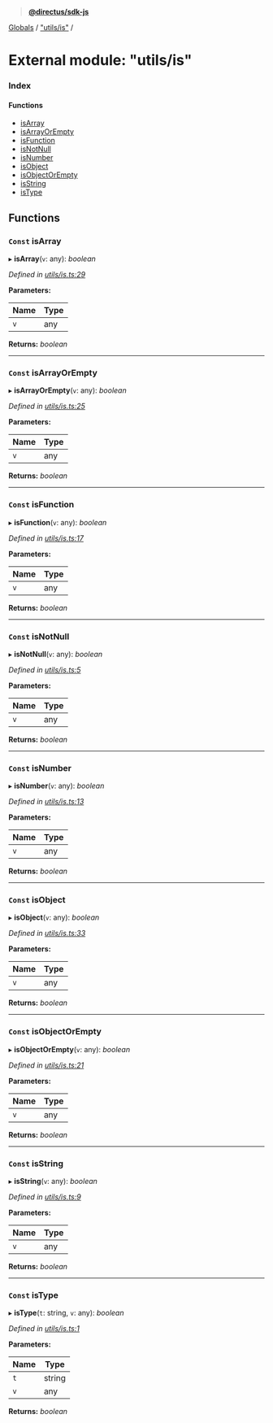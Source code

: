 > **[@directus/sdk-js](../README.md)**

[Globals](../README.md) / ["utils/is"](_utils_is_.md) /

# External module: "utils/is"

### Index

#### Functions

* [isArray](_utils_is_.md#const-isarray)
* [isArrayOrEmpty](_utils_is_.md#const-isarrayorempty)
* [isFunction](_utils_is_.md#const-isfunction)
* [isNotNull](_utils_is_.md#const-isnotnull)
* [isNumber](_utils_is_.md#const-isnumber)
* [isObject](_utils_is_.md#const-isobject)
* [isObjectOrEmpty](_utils_is_.md#const-isobjectorempty)
* [isString](_utils_is_.md#const-isstring)
* [isType](_utils_is_.md#const-istype)

## Functions

### `Const` isArray

▸ **isArray**(`v`: any): *boolean*

*Defined in [utils/is.ts:29](https://github.com/janbiasi/sdk-js/blob/b445ae7/src/utils/is.ts#L29)*

**Parameters:**

Name | Type |
------ | ------ |
`v` | any |

**Returns:** *boolean*

___

### `Const` isArrayOrEmpty

▸ **isArrayOrEmpty**(`v`: any): *boolean*

*Defined in [utils/is.ts:25](https://github.com/janbiasi/sdk-js/blob/b445ae7/src/utils/is.ts#L25)*

**Parameters:**

Name | Type |
------ | ------ |
`v` | any |

**Returns:** *boolean*

___

### `Const` isFunction

▸ **isFunction**(`v`: any): *boolean*

*Defined in [utils/is.ts:17](https://github.com/janbiasi/sdk-js/blob/b445ae7/src/utils/is.ts#L17)*

**Parameters:**

Name | Type |
------ | ------ |
`v` | any |

**Returns:** *boolean*

___

### `Const` isNotNull

▸ **isNotNull**(`v`: any): *boolean*

*Defined in [utils/is.ts:5](https://github.com/janbiasi/sdk-js/blob/b445ae7/src/utils/is.ts#L5)*

**Parameters:**

Name | Type |
------ | ------ |
`v` | any |

**Returns:** *boolean*

___

### `Const` isNumber

▸ **isNumber**(`v`: any): *boolean*

*Defined in [utils/is.ts:13](https://github.com/janbiasi/sdk-js/blob/b445ae7/src/utils/is.ts#L13)*

**Parameters:**

Name | Type |
------ | ------ |
`v` | any |

**Returns:** *boolean*

___

### `Const` isObject

▸ **isObject**(`v`: any): *boolean*

*Defined in [utils/is.ts:33](https://github.com/janbiasi/sdk-js/blob/b445ae7/src/utils/is.ts#L33)*

**Parameters:**

Name | Type |
------ | ------ |
`v` | any |

**Returns:** *boolean*

___

### `Const` isObjectOrEmpty

▸ **isObjectOrEmpty**(`v`: any): *boolean*

*Defined in [utils/is.ts:21](https://github.com/janbiasi/sdk-js/blob/b445ae7/src/utils/is.ts#L21)*

**Parameters:**

Name | Type |
------ | ------ |
`v` | any |

**Returns:** *boolean*

___

### `Const` isString

▸ **isString**(`v`: any): *boolean*

*Defined in [utils/is.ts:9](https://github.com/janbiasi/sdk-js/blob/b445ae7/src/utils/is.ts#L9)*

**Parameters:**

Name | Type |
------ | ------ |
`v` | any |

**Returns:** *boolean*

___

### `Const` isType

▸ **isType**(`t`: string, `v`: any): *boolean*

*Defined in [utils/is.ts:1](https://github.com/janbiasi/sdk-js/blob/b445ae7/src/utils/is.ts#L1)*

**Parameters:**

Name | Type |
------ | ------ |
`t` | string |
`v` | any |

**Returns:** *boolean*